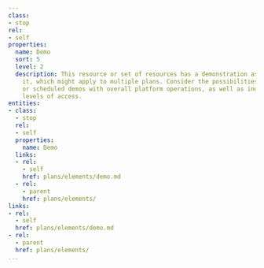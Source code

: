```yaml
---
class:
- stop
rel:
- self
properties:
  name: Demo
  sort: 5
  level: 2
  description: This resource or set of resources has a demonstration associated with
    it, which might apply to multiple plans. Consider the possibilities of offer live,
    or scheduled demos with overall platform operations, as well as individual planned
    levels of access.
entities:
- class:
  - stop
  rel:
  - self
  properties:
    name: Demo
  links:
  - rel:
    - self
    href: plans/elements/demo.md
  - rel:
    - parent
    href: plans/elements/
links:
- rel:
  - self
  href: plans/elements/demo.md
- rel:
  - parent
  href: plans/elements/
...
```

